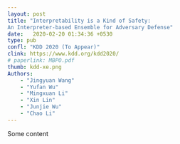 ```yaml
---
layout: post
title: "Interpretability is a Kind of Safety:
An Interpreter-based Ensemble for Adversary Defense"
date:   2020-02-20 01:34:36 +0530
type: pub
confl: "KDD 2020 (To Appear)"
clink: https://www.kdd.org/kdd2020/
# paperlink: MBPO.pdf
thumb: kdd-xe.png
Authors: 
    - "Jingyuan Wang"
    - "Yufan Wu"
    - "Mingxuan Li"
    - "Xin Lin"
    - "Junjie Wu"
    - "Chao Li"
---
```


Some content
